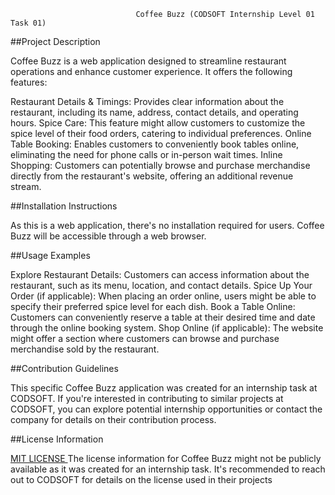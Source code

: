                                 Coffee Buzz (CODSOFT Internship Level 01 Task 01)

                                
##Project Description

Coffee Buzz is a web application designed to streamline restaurant operations and enhance customer experience. It offers the following features:

Restaurant Details & Timings: Provides clear information about the restaurant, including its name, address, contact details, and operating hours.
Spice Care: This feature might allow customers to customize the spice level of their food orders, catering to individual preferences.
Online Table Booking: Enables customers to conveniently book tables online, eliminating the need for phone calls or in-person wait times.
Inline Shopping: Customers can potentially browse and purchase merchandise directly from the restaurant's website, offering an additional revenue stream.

##Installation Instructions

As this is a web application, there's no installation required for users. Coffee Buzz will be accessible through a web browser.

##Usage Examples

Explore Restaurant Details: Customers can access information about the restaurant, such as its menu, location, and contact details.
Spice Up Your Order (if applicable): When placing an order online, users might be able to specify their preferred spice level for each dish.
Book a Table Online: Customers can conveniently reserve a table at their desired time and date through the online booking system.
Shop Online (if applicable): The website might offer a section where customers can browse and purchase merchandise sold by the restaurant.

##Contribution Guidelines

This specific Coffee Buzz application was created for an internship task at CODSOFT. If you're interested in contributing to similar projects at CODSOFT, you can explore potential internship opportunities or contact the company for details on their contribution process.

##License Information


[MIT LICENSE ](LICENSE)
The license information for Coffee Buzz might not be publicly available as it was created for an internship task. It's recommended to reach out to CODSOFT for details on the license used in their projects
